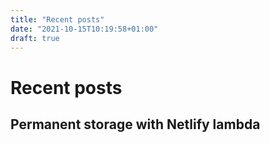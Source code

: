 ```yaml
---
title: "Recent posts"
date: "2021-10-15T10:19:58+01:00"
draft: true
---
```


# Recent posts

## Permanent storage with Netlify lambda
